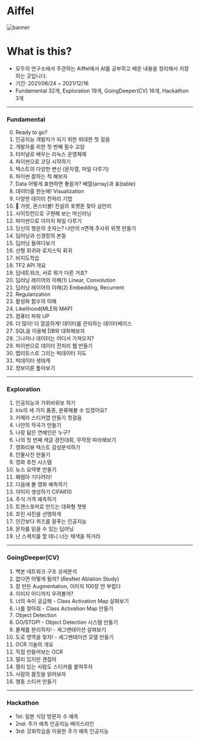 # Aiffel
![banner](https://user-images.githubusercontent.com/86637300/132039711-1b851566-d884-40b3-b5d0-9c21e730123f.png)

# What is this?
* 모두의 연구소에서 주관하는 Aiffel에서 AI를 공부하고 배운 내용을 정리해서 저장하는 곳입니다.  
* 기간: 2021/06/24 ~ 2021/12/16
* Fundamental 32개, Exploration 19개, GoingDeeper(CV) 16개, Hackathon 3개


---
### Fundamental
0. Ready to go?  
1. 인공지능 개발자가 되기 위한 위대한 첫 걸음  
2. 개발자를 위한 첫 번째 필수 교양  
3. 터미널로 배우는 리눅스 운영체제  
4. 파이썬으로 코딩 시작하기  
5. 텍스트의 다양한 변신 (문자열, 파일 다루기)  
6. 파이썬 잘하는 척 해보자  
7. Data 어떻게 표현하면 좋을까? 배열(array)과 표(table)  
8. 데이터를 한눈에! Visualization  
9. 다양한 데이터 전처리 기법  
10. 🦄 가랏, 몬스터볼! 전설의 포켓몬 찾아 삼만리  
11. 사이킷런으로 구현해 보는 머신러닝  
12. 파이썬으로 이미지 파일 다루기  
13. 당신의 행운의 숫자는? 나만의 n면체 주사위 위젯 만들기  
14. 딥러닝과 신경망의 본질  
15. 딥러닝 들여다보기  
16. 선형 회귀와 로지스틱 회귀  
17. 비지도학습  
18. TF2 API 개요  
19. 딥네트워크, 서로 뭐가 다른 거죠?  
20. 딥러닝 레이어의 이해(1) Linear, Convolution  
21. 딥러닝 레이어의 이해(2) Embedding, Recurrent  
22. Regularization  
23. 활성화 함수의 이해  
24. Likelihood(MLE와 MAP)  
25. 컴퓨터 파워 UP  
26. 더 많이! 더 깔끔하게! 데이터를 관리하는 데이터베이스  
27. SQL을 이용해 DB와 대화해보자  
28. 그나저나 데이터는 어디서 가져오지?  
29. 파이썬으로 데이터 전처리 웹 만들기  
30. 맵리듀스로 그리는 빅데이터 지도  
31. 빅데이터 생태계  
32. 정보이론 톺아보기

---
### Exploration
1. 인공지능과 가위바위보 하기  
2. Iris의 세 가지 품종, 분류해볼 수 있겠어요?  
3. 카메라 스티커앱 만들기 첫걸음  
4. 나만의 작곡가 만들기  
5. 나랑 닮은 연예인은 누구?  
6. 나의 첫 번째 캐글 경진대회, 무작정 따라해보기  
7. 영화리뷰 텍스트 감성분석하기  
8. 인물사진 만들기  
9. 영화 추천 시스템  
10. 뉴스 요약봇 만들기  
11. 폐렴아 기다려라!  
12. 다음에 볼 영화 예측하기  
13. 이미지 생성하기 CIFAR10  
14. 주식 가격 예측하기  
15. 트랜스포머로 만드는 대화형 챗봇  
16. 흐린 사진을 선명하게
17. 인간보다 퀴즈를 잘푸는 인공지능
18. 문자를 읽을 수 있는 딥러닝
19. 난 스케치를 할 테니 너는 채색을 하거라

---
### GoingDeeper(CV)
1. 백본 네트워크 구조 상세분석
2. 없다면 어떻게 될까? (ResNet Ablation Study)
3. 잘 만든 Augmentation, 이미지 100장 안 부럽다
4. 이미지 어디까지 우려볼까?
5. 너의 속이 궁금해 - Class Activation Map 살펴보기
6. 나를 찾아줘 - Class Activation Map 만들기
7. Object Detection
8. GO/STOP! - Object Detection 시스템 만들기
9. 물체를 분리하자! - 세그멘테이션 살펴보기
10. 도로 영역을 찾자! - 세그멘테이션 모델 만들기
11. OCR 기술의 개요
12. 직접 만들어보는 OCR
13. 멀리 있지만 괜찮아
14. 멀리 있는 사람도 스티커를 붙여주자
15. 사람의 몸짓을 읽어보자
16. 행동 스티커 만들기

---
### Hackathon
- 1st: 일본 식당 방문자 수 예측  
- 2nd: 주가 예측 인공지능 베이스라인  
- 3rd: 강화학습을 이용한 주가 예측 인공지능  
